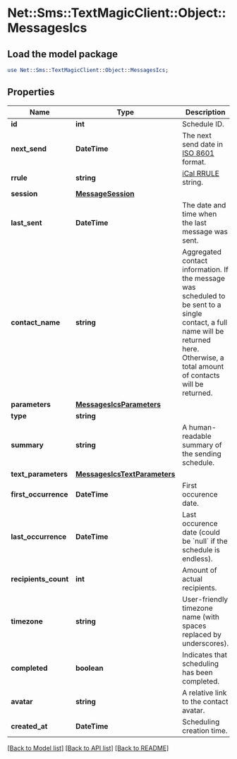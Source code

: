 # Net::Sms::TextMagicClient::Object::MessagesIcs

## Load the model package
```perl
use Net::Sms::TextMagicClient::Object::MessagesIcs;
```

## Properties
Name | Type | Description | Notes
------------ | ------------- | ------------- | -------------
**id** | **int** | Schedule ID. | 
**next_send** | **DateTime** | The next send date in [ISO 8601](https://en.wikipedia.org/?title&#x3D;ISO_8601) format.  | 
**rrule** | **string** | [iCal RRULE](http://www.kanzaki.com/docs/ical/rrule.html) string.  | 
**session** | [**MessageSession**](MessageSession.md) |  | 
**last_sent** | **DateTime** | The date and time when the last message was sent. | 
**contact_name** | **string** | Aggregated contact information. If the message was scheduled to be sent to a single contact, a full name will be returned here. Otherwise, a total amount of contacts will be returned. | 
**parameters** | [**MessagesIcsParameters**](MessagesIcsParameters.md) |  | 
**type** | **string** |  | 
**summary** | **string** | A human-readable summary of the sending schedule. | 
**text_parameters** | [**MessagesIcsTextParameters**](MessagesIcsTextParameters.md) |  | 
**first_occurrence** | **DateTime** | First occurence date. | 
**last_occurrence** | **DateTime** | Last occurence date (could be &#x60;null&#x60; if the schedule is endless). | 
**recipients_count** | **int** | Amount of actual recipients. | 
**timezone** | **string** | User-friendly timezone name (with spaces replaced by underscores). | 
**completed** | **boolean** | Indicates that scheduling has been completed. | 
**avatar** | **string** | A relative link to the contact avatar. | 
**created_at** | **DateTime** | Scheduling creation time. | 

[[Back to Model list]](../README.md#documentation-for-models) [[Back to API list]](../README.md#documentation-for-api-endpoints) [[Back to README]](../README.md)



